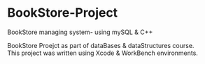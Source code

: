 # BookStore-Project
BookStore managing system- using mySQL &amp; C++


BookStore Proejct as part of dataBases & dataStructures course.<br/>
This project was written using Xcode & WorkBench environments.


